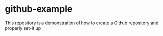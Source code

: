 # github-example
This repository is a demonstration of how to create a Github repository and properly set-it up.
